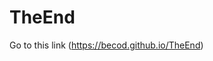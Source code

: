 # TheEnd
Go to this link (https://becod.github.io/TheEnd)

<img href="https://becod.github.io/TheEnd/img/s01.jp">
